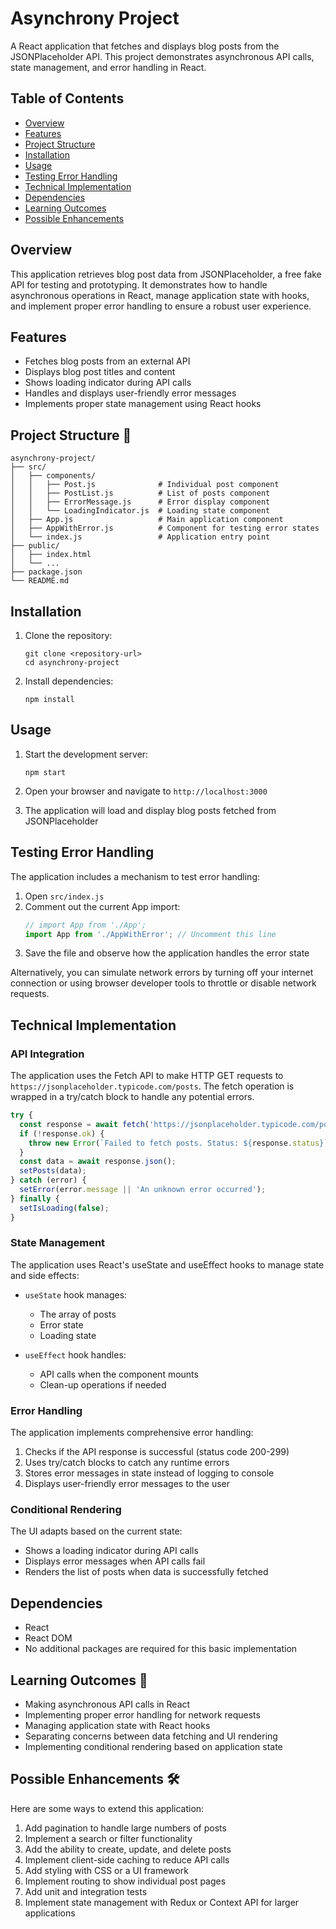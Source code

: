 # Asynchrony Project

A React application that fetches and displays blog posts from the JSONPlaceholder API. This project demonstrates asynchronous API calls, state management, and error handling in React.

## Table of Contents 

- [Overview](#overview)
- [Features](#features)
- [Project Structure](#project-structure)
- [Installation](#installation)
- [Usage](#usage)
- [Testing Error Handling](#testing-error-handling)
- [Technical Implementation](#technical-implementation)
- [Dependencies](#dependencies)
- [Learning Outcomes](#learning-outcomes)
- [Possible Enhancements](#possible-enhancements)

## Overview

This application retrieves blog post data from JSONPlaceholder, a free fake API for testing and prototyping. It demonstrates how to handle asynchronous operations in React, manage application state with hooks, and implement proper error handling to ensure a robust user experience.

## Features

- Fetches blog posts from an external API
- Displays blog post titles and content
- Shows loading indicator during API calls
- Handles and displays user-friendly error messages
- Implements proper state management using React hooks

## Project Structure 📂

```
asynchrony-project/
├── src/
│   ├── components/
│   │   ├── Post.js              # Individual post component
│   │   ├── PostList.js          # List of posts component
│   │   ├── ErrorMessage.js      # Error display component
│   │   └── LoadingIndicator.js  # Loading state component
│   ├── App.js                   # Main application component
│   ├── AppWithError.js          # Component for testing error states
│   └── index.js                 # Application entry point
├── public/
│   ├── index.html
│   └── ...
├── package.json
└── README.md
```

## Installation

1. Clone the repository:
   ```
   git clone <repository-url>
   cd asynchrony-project
   ```

2. Install dependencies:
   ```
   npm install
   ```

## Usage

1. Start the development server:
   ```
   npm start
   ```

2. Open your browser and navigate to `http://localhost:3000`

3. The application will load and display blog posts fetched from JSONPlaceholder

## Testing Error Handling

The application includes a mechanism to test error handling:

1. Open `src/index.js`
2. Comment out the current App import:
   ```javascript
   // import App from './App';
   import App from './AppWithError'; // Uncomment this line
   ```
3. Save the file and observe how the application handles the error state

Alternatively, you can simulate network errors by turning off your internet connection or using browser developer tools to throttle or disable network requests.

## Technical Implementation

### API Integration

The application uses the Fetch API to make HTTP GET requests to `https://jsonplaceholder.typicode.com/posts`. The fetch operation is wrapped in a try/catch block to handle any potential errors.

```javascript
try {
  const response = await fetch('https://jsonplaceholder.typicode.com/posts');
  if (!response.ok) {
    throw new Error(`Failed to fetch posts. Status: ${response.status}`);
  }
  const data = await response.json();
  setPosts(data);
} catch (error) {
  setError(error.message || 'An unknown error occurred');
} finally {
  setIsLoading(false);
}
```

### State Management

The application uses React's useState and useEffect hooks to manage state and side effects:

- `useState` hook manages:
  - The array of posts
  - Error state
  - Loading state

- `useEffect` hook handles:
  - API calls when the component mounts
  - Clean-up operations if needed

### Error Handling

The application implements comprehensive error handling:

1. Checks if the API response is successful (status code 200-299)
2. Uses try/catch blocks to catch any runtime errors
3. Stores error messages in state instead of logging to console
4. Displays user-friendly error messages to the user

### Conditional Rendering

The UI adapts based on the current state:

- Shows a loading indicator during API calls
- Displays error messages when API calls fail
- Renders the list of posts when data is successfully fetched

## Dependencies

- React
- React DOM
- No additional packages are required for this basic implementation

## Learning Outcomes 📖

- Making asynchronous API calls in React
- Implementing proper error handling for network requests
- Managing application state with React hooks
- Separating concerns between data fetching and UI rendering
- Implementing conditional rendering based on application state

## Possible Enhancements 🛠️

Here are some ways to extend this application:

1. Add pagination to handle large numbers of posts
2. Implement a search or filter functionality
3. Add the ability to create, update, and delete posts
4. Implement client-side caching to reduce API calls
5. Add styling with CSS or a UI framework
6. Implement routing to show individual post pages
7. Add unit and integration tests
8. Implement state management with Redux or Context API for larger applications
